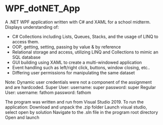 # WPF_dotNET_App
A .NET WPF application written with C# and XAML for a school midterm. 
Displays understanding of: 
  - C# Collections including Lists, Queues, Stacks, and the usage of LINQ to access them.
  - OOP, getting, setting, passing by value & by reference
  - Relational storage and access, utilizing LINQ and Collections to mimic an SQL database
  - GUI building using XAML to create a multi-windowed application
  - Event handling such as left/right click, buttons, window closing, etc..
  - Differing user permissions for manipulating the same dataset 

Note: 
Dynamic user credentials were not a component of the assignment and are hardcoded.
  Super User:
    username: super
    password: super
  Regular User:
    username: fathom
    password: fathom

The program was written and run from Visual Studio 2019. To run the application:
  Download and unpack the .zip folder 
  Launch visual studio, select open by solution
  Navigate to the .sln file in the program root directory
  Open and launch
